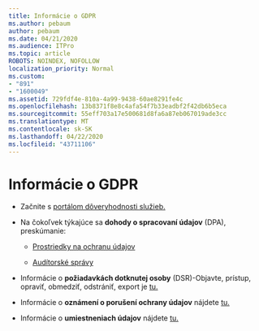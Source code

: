 ```yaml
---
title: Informácie o GDPR
ms.author: pebaum
author: pebaum
ms.date: 04/21/2020
ms.audience: ITPro
ms.topic: article
ROBOTS: NOINDEX, NOFOLLOW
localization_priority: Normal
ms.custom:
- "891"
- "1600049"
ms.assetid: 729fdf4e-810a-4a99-9438-60ae8291fe4c
ms.openlocfilehash: 13b8371f8e8c4afa54f7b33eadbf2f42db6b5eca
ms.sourcegitcommit: 55eff703a17e500681d8fa6a87eb067019ade3cc
ms.translationtype: MT
ms.contentlocale: sk-SK
ms.lasthandoff: 04/22/2020
ms.locfileid: "43711106"
---
```

# <a name="information-about-gdpr"></a>Informácie o GDPR

- Začnite s [portálom dôveryhodnosti služieb.](https://servicetrust.microsoft.com/ViewPage/GDPRGetStarted)

- Na čokoľvek týkajúce sa **dohody o spracovaní údajov** (DPA), preskúmanie:

  - [Prostriedky na ochranu údajov](https://servicetrust.microsoft.com/ViewPage/TrustDocuments)

  - [Audítorské správy](https://servicetrust.microsoft.com/ViewPage/MSComplianceGuide)

- Informácie o **požiadavkách dotknutej osoby** (DSR)-Objavte, prístup, opraviť, obmedziť, odstrániť, export je [tu.](https://docs.microsoft.com/microsoft-365/compliance/gdpr-dsr-office365)

- Informácie o **oznámení o porušení ochrany údajov** nájdete [tu.](https://servicetrust.microsoft.com/ViewPage/GDPRBreach)

- Informácie o **umiestneniach údajov** nájdete [tu.](https://products.office.com/where-is-your-data-located?ms.officeurl=datamaps&amp;geo=All#All)
